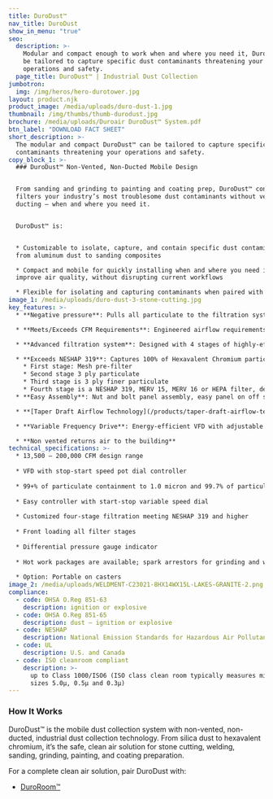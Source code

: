 ```yaml
---
title: DuroDust™
nav_title: DuroDust
show_in_menu: "true"
seo:
  description: >-
    Modular and compact enough to work when and where you need it, DuroDust™ can
    be tailored to capture specific dust contaminants threatening your
    operations and safety.
  page_title: DuroDust™ | Industrial Dust Collection
jumbotron:
  img: /img/heros/hero-durotower.jpg
layout: product.njk
product_image: /media/uploads/duro-dust-1.jpg
thumbnail: /img/thumbs/thumb-durodust.jpg
brochure: /media/uploads/Duroair DuroDust™ System.pdf
btn_label: "DOWNLOAD FACT SHEET"
short_description: >-
  The modular and compact DuroDust™ can be tailored to capture specific dust
  contaminants threatening your operations and safety.
copy_block_1: >-
  ### DuroDust™ Non-Vented, Non-Ducted Mobile Design


  From sanding and grinding to painting and coating prep, DuroDust™ continuously
  filters your industry’s most troublesome dust contaminants without venting or
  ducting – when and where you need it.


  DuroDust™ is:


  * Customizable to isolate, capture, and contain specific dust contaminants,
  from aluminum dust to sanding composites

  * Compact and mobile for quickly installing when and where you need it to
  improve air quality, without disrupting current workflows

  * Flexible for isolating and capturing contaminants when paired with our [DuroRoom™](/products/duroroom) enclosure to shield cellular manufacturing processes
image_1: /media/uploads/duro-dust-3-stone-cutting.jpg
key_features: >-
  * **Negative pressure**: Pulls all particulate to the filtration system

  * **Meets/Exceeds CFM Requirements**: Engineered airflow requirements from 13,500 CFM to 120,000 CFM and beyond, to achieve airflow  from 50 FPM to over 150 FPM through the enclosure and ensure dust/smoke will not escape.

  * **Advanced filtration system**: Designed with 4 stages of highly-efficient filtration captures all particulate to 1 micron and 99.7% of particulate to 0.3 micron.

  * **Exceeds NESHAP 319**: Captures 100% of Hexavalent Chromium particles generated during surface preparation processes.
    * First stage: Mesh pre-filter
    * Second stage 3 ply particulate
    * Third stage is 3 ply finer particulate
    * Fourth stage is a NESHAP 319, MERV 15, MERV 16 or HEPA filter, depending upon requirements
  * **Easy Assembly**: Nut and bolt panel assembly, easy panel on off speed dial, option for a lockable fused disconnect and C/UL/US Listed with a pre-wired control panel.

  * **[Taper Draft Airflow Technology](/products/taper-draft-airflow-technology/)**: Directs air down the center of the enclosure to send particulates to filter banks creating a regulated area.

  * **Variable Frequency Drive**: Energy-efficient VFD with adjustable air speeds, doubles as a soft starter to eliminate the need for a motor starter.

  * **Non vented returns air to the building**
technical_specifications: >-
  * 13,500 – 200,000 CFM design range
  
  * VFD with stop-start speed pot dial controller
  
  * 99+% of particulate containment to 1.0 micron and 99.7% of particulate to 0.3 micron
  
  * Easy controller with start-stop variable speed dial
  
  * Customized four-stage filtration meeting NESHAP 319 and higher
  
  * Front loading all filter stages
  
  * Differential pressure gauge indicator
  
  * Hot work packages are available; spark arrestors for grinding and welding
  
  * Option: Portable on casters
image_2: /media/uploads/WELDMENT-C23021-8HX14WX15L-LAKES-GRANITE-2.png
compliance:
  - code: OHSA O.Reg 851-63
    description: ignition or explosive
  - code: OHSA O.Reg 851-65
    description: dust – ignition or explosive
  - code: NESHAP
    description: National Emission Standards for Hazardous Air Pollutants
  - code: UL
    description: U.S. and Canada
  - code: ISO cleanroom compliant
    description: >-
      up to Class 1000/ISO6 (ISO class clean room typically measures micron
      sizes 5.0µ, 0.5µ and 0.3µ)
---
```

### How It Works

DuroDust™ is the mobile dust collection system with non-vented, non-ducted, industrial dust collection technology. From silica dust to hexavalent chromium, it’s the safe, clean air solution for stone cutting, welding, sanding, grinding, painting, and coating preparation.
 

For a complete clean air solution, pair DuroDust with:

* [DuroRoom™](/products/duroroom)

